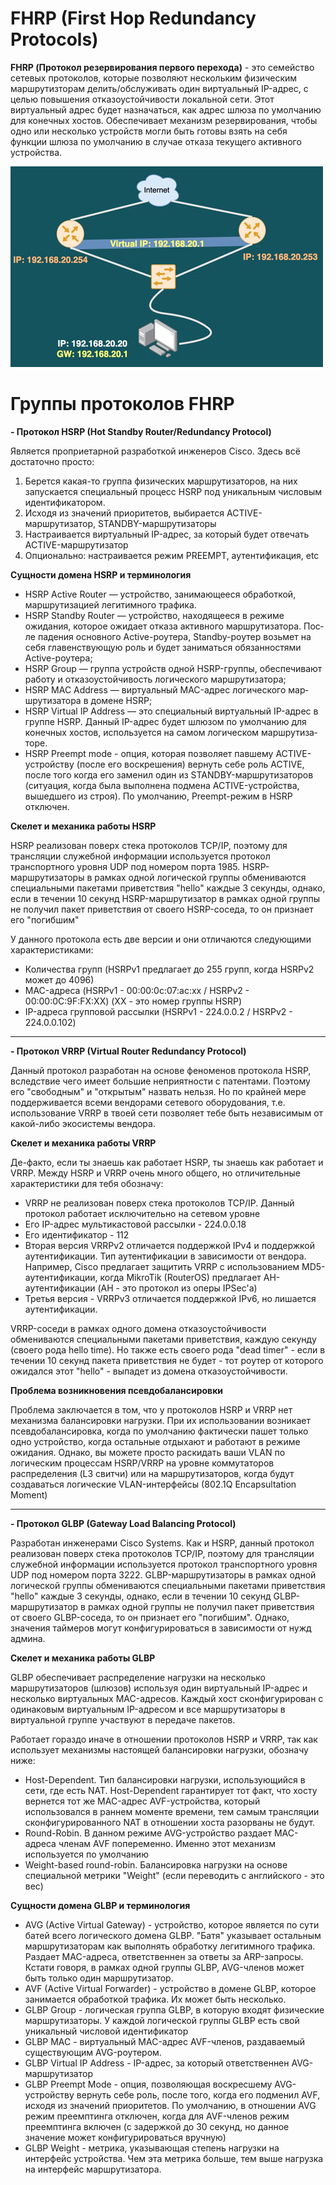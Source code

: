 # FHRP (First Hop Redundancy Protocols)

**FHRP (Протокол резервирования первого перехода)** - это семей­ство сетевых про­токо­лов, которые позволяют нескольким физическим маршрутизторам делить/обслуживать один виртуальный IP-адрес, с целью повышения отказоустойчивости локальной сети. Этот виртуальный адрес будет наз­начать­ся, как адрес шлюза по умолчанию для конечных хостов. Обеспечивает механизм резервирования, чтобы одно или несколько устройств могли быть готовы взять на себя функции шлюза по умолчанию в случае отказа текущего активного устройства.

![Название скриншота 0](https://github.com/mistermedved01/study/blob/master/%D0%9E%D1%82%D0%BA%D0%B0%D0%B7%D0%BE%D1%83%D1%81%D1%82%D0%BE%D0%B9%D1%87%D0%B8%D0%B2%D0%BE%D1%81%D1%82%D1%8C_(Fault%20Tolerance)/01-Disaster_Recovery_FHRP_Keepalived/img/FHRP_00.jpg)

# Группы протоколов FHRP

**- Протокол HSRP (Hot Standby Router/Redundancy Protocol)**

Является проприетарной разработкой инженеров Cisco. Здесь всё достаточно просто:

1. Берется какая-то группа физических маршрутизаторов, на них запускается специальный процесс HSRP под уникальным числовым идентификатором.
2. Исходя из значений приоритетов, выбирается ACTIVE-маршрутизатор, STANDBY-маршрутизаторы
3. Настраивается виртуальный IP-адрес, за который будет отвечать ACTIVE-маршрутизатор
4. Опционально: настраивается режим PREEMPT, аутентификация, etc

**Сущности домена HSRP и терминология**

- HSRP Active Router — устрой­ство, занимающееся обработкой, маршрутизацией легитимного трафика.
- HSRP Standby Router — устрой­ство, находящееся в режиме ожидания, которое ожи­дает отка­за активно­го мар­шру­тиза­тора. Пос­ле падения основно­го Active-роуте­ра, Standby-роутер возь­мет на себя гла­венс­тву­ющую роль и будет занимать­ся обя­зан­ностя­ми Active-роуте­ра;
- HSRP Group — груп­па устрой­ств одной HSRP-груп­пы, обес­печива­ют работу и отка­зоус­той­чивость логичес­кого мар­шру­тиза­тора;
- HSRP MAC Address — вир­туаль­ный MAC-адрес логичес­кого мар­шру­тиза­тора в домене HSRP;
- HSRP Virtual IP Address — это спе­циаль­ный вир­туаль­ный IP-адрес в груп­пе HSRP. Дан­ный IP-адрес будет шлю­зом по умол­чанию для конеч­ных хос­тов, исполь­зует­ся на самом логичес­ком мар­шру­тиза­торе.
- HSRP Preempt mode - опция, которая позволяет павшему ACTIVE-устройству (после его воскрешения) вернуть себе роль ACTIVE, после того когда его заменил один из STANDBY-маршрутизаторов (ситуация, когда была выполнена подмена ACTIVE-устройства, вышедшего из строя). По умолчанию, Preempt-режим в HSRP отключен.

**Скелет и механика работы HSRP**

HSRP реализован поверх стека протоколов TCP/IP, поэтому для трансляции служебной информации используется протокол транспортного уровня UDP под номером порта 1985. HSRP-маршрутизаторы в рамках одной логической группы обмениваются специальными пакетами приветствия "hello" каждые 3 секунды, однако, если в течении 10 секунд HSRP-маршрутизатор в рамках одной группы не получил пакет приветствия от своего HSRP-соседа, то он признает его "погибшим"

У данного протокола есть две версии и они отличаются следующими характеристиками:

- Количества групп (HSRPv1 предлагает до 255 групп, когда HSRPv2 может до 4096)
- MAC-адреса (HSRPv1 - 00:00:0c:07:ac:xx / HSRPv2 - 00:00:0C:9F:FX:XX) (XX - это номер группы HSRP)
- IP-адреса групповой рассылки (HSRPv1 - 224.0.0.2 / HSRPv2 - 224.0.0.102)
____
**- Протокол VRRP (Virtual Router Redundancy Protocol)**

Данный протокол разработан на основе феноменов протокола HSRP, вследствие чего имеет большие неприятности с патентами. Поэтому его "свободным" и "открытым" назвать нельзя. Но по крайней мере поддерживается всеми вендорами сетевого оборудования, т.е. использование VRRP в твоей сети позволяет тебе быть независимым от какой-либо экосистемы вендора.

**Скелет и механика работы VRRP**

Де-факто, если ты знаешь как работает HSRP, ты знаешь как работает и VRRP. Между HSRP и VRRP очень много общего, но отличительные характеристики для тебя обозначу:

- VRRP не реализован поверх стека протоколов TCP/IP. Данный протокол работает исключительно на сетевом уровне
- Его IP-адрес мультикастовой рассылки - 224.0.0.18
- Его идентификатор - 112
- Вторая версия VRRPv2 отличается поддержкой IPv4 и поддержкой аутентификации. Тип аутентификации в зависимости от вендора. Например, Cisco предлагает защитить VRRP с использованием MD5-аутентификации, когда MikroTik (RouterOS) предлагает AH-аутентификации (AH - это протокол из оперы IPSec'a)
- Третья версия - VRRPv3 отличается поддержкой IPv6, но лишается аутентификации.

VRRP-соседи в рамках одного домена отказоустойчивости обмениваются специальными пакетами приветствия, каждую секунду (своего рода hello time). Но также есть своего рода "dead timer" - если в течении 10 секунд пакета приветствия не будет - тот роутер от которого ожидался этот "hello" - выпадет из домена отказоустойчивости.

**Проблема возникновения псевдобалансировки**

Проблема заключается в том, что у протоколов HSRP и VRRP нет механизма балансировки нагрузки. При их использовании возникает псевдобалансировка, когда по умолчанию фактически пашет только одно устройство, когда остальные отдыхают и работают в режиме ожидания. Однако, вы можете просто раскидать ваши VLAN по логическим процессам HSRP/VRRP на уровне коммутаторов распределения (L3 свитчи) или на маршрутизаторов, когда будут создаваться логические VLAN-интерфейсы (802.1Q Encapsultation Moment)
____
**- Протокол GLBP (Gateway Load Balancing Protocol)**

Разработан инженерами Cisco Systems. Как и HSRP, данный протокол реализован поверх стека протоколов TCP/IP, поэтому для трансляции служебной информации используется протокол транспортного уровня UDP под номером порта 3222. GLBP-маршрутизаторы в рамках одной логической группы обмениваются специальными пакетами приветствия "hello" каждые 3 секунды, однако, если в течении 10 секунд GLBP-маршрутизатор в рамках одной группы не получил пакет приветствия от своего GLBP-соседа, то он признает его "погибшим". Однако, значения таймеров могут конфигурироваться в зависимости от нужд админа.

**Скелет и механика работы GLBP**

GLBP обеспечивает распределение нагрузки на несколько маршрутизаторов (шлюзов) используя один виртуальный IP-адрес и несколько виртуальных MAC-адресов. Каждый хост сконфигурирован с одинаковым виртуальным IP-адресом и все маршрутизаторы в виртуальной группе участвуют в передаче пакетов.

Работает гораздо иначе в отношении протоколов HSRP и VRRP, так как использует механизмы настоящей балансировки нагрузки, обозначу ниже:

- Host-Dependent. Тип балансировки нагрузки, использующийся в сети, где есть NAT. Host-Dependent гарантирует тот факт, что хосту вернется тот же MAC-адрес AVF-устройства, который использовался в раннем моменте времени, тем самым трансляции сконфигурированного NAT в отношении хоста разорваны не будут.
- Round-Robin. В данном режиме AVG-устройство раздает MAC-адреса членам AVF попеременно. Именно этот механизм используется по умолчанию
- Weight-based round-robin. Балансировка нагрузки на основе специальной метрики "Weight" (если переводить с английского - это вес)

**Сущности домена GLBP и терминология**

- AVG (Active Virtual Gateway) - устройство, которое является по сути батей всего логического домена GLBP. "Батя" указывает остальным маршрутизаторам как выполнять обработку легитимного трафика. Раздает MAC-адреса, ответственнен за ответы за ARP-запросы. Кстати говоря, в рамках одной группы GLBP, AVG-членов может быть только один маршрутизатор.
- AVF (Active Virtual Forwarder) - устройство в домене GLBP, которое занимается обработкой трафика. Их может быть несколько.
- GLBP Group - логическая группа GLBP, в которую входят физические маршрутизаторы. У каждой логической группы GLBP есть свой уникальный числовой идентификатор
- GLBP MAC - виртуальный MAC-адрес AVF-членов, раздаваемый существующим AVG-роутером.
- GLBP Virtual IP Address - IP-адрес, за который ответственнен AVG-маршрутизатор
- GLBP Preempt Mode - опция, позволяющая воскресшему AVG-устройству вернуть себе роль, после того, когда его подменил AVF, исходя из значений приоритетов. По умолчанию, в отношении AVG режим преемптинга отключен, когда для AVF-членов режим преемптинга включен (с задержкой до 30 секунд, но данное значение может конфигурироваться вручную)
- GLBP Weight - метрика, указывающая степень нагрузки на интерфейс устройства. Чем эта метрика больше, тем выше нагрузка на интерфейс маршрутизатора.
